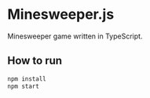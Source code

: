 # Minesweeper.js
Minesweeper game written in TypeScript.

## How to run
```bash
npm install
npm start
```